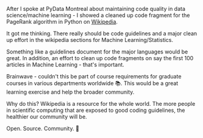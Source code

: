 <!--
.. title: Code Fragments On Wikipedia
.. slug: code-fragments-on-wikipedia
.. date: 2019-10-04 10:49:16 UTC-04:00
.. tags: 
.. category: 
.. link: 
.. description: 
.. type: text
-->

After I spoke at PyData Montreal about maintaining code quality in data science/machine learning - I showed a cleaned up code fragment for the PageRank algorithm in Python on [Wikipedia](https://en.wikipedia.org/wiki/PageRank).

It got me thinking. There really should be code guidelines and a major clean up effort in the wikipedia sections for Machine Learning/Statistics.

Something like a guidelines document for the major languages would be great. In addition, an effort to clean up code fragments on say the first 100 articles in Machine Learning - that's important.

Brainwave - couldn't this be part of course requirements for graduate courses in various departments worldwide 📚. This would be a great learning exercise and help the broader community.


Why do this? Wikipedia is a resource for the whole world. The more people in scientific computing that are exposed to good coding guidelines, the healthier our community will be.

Open. Source. Community. 🌱